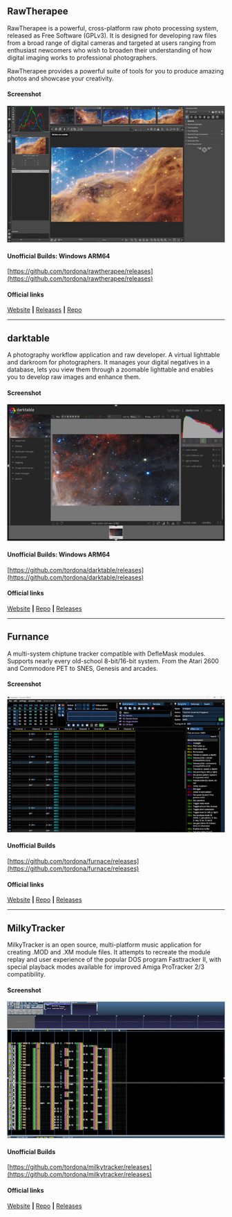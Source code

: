 ## RawTherapee
RawTherapee is a powerful, cross-platform raw photo processing system, released as Free Software (GPLv3). It is designed for developing raw files from a broad range of digital cameras and targeted at users ranging from enthusiast newcomers who wish to broaden their understanding of how digital imaging works to professional photographers.  

RawTherapee provides a powerful suite of tools for you to produce amazing photos and showcase your creativity.  

#### Screenshot
[![](/assets/images/screenshots/rawthreappe-thumb.png) ](https://raw.githubusercontent.com/tordona/tordona.github.io/main/assets/images/screenshots/rawthreapee.png)  

#### Unofficial Builds: Windows ARM64
[https://github.com/tordona/rawtherapee/releases](https://github.com/tordona/rawtherapee/releases)  

#### Official links
[Website](https://www.rawtherapee.com/) **|** [Releases](https://www.rawtherapee.com/downloads/) **|** [Repo](https://github.com/Beep6581/RawTherapee)  

---

## darktable
A photography workflow application and raw developer. A virtual lighttable and darkroom for photographers. It manages your digital negatives in a database, lets you view them through a zoomable lighttable and enables you to develop raw images and enhance them.

#### Screenshot
[![](/assets/images/screenshots/darktable-thumb.png) ](https://raw.githubusercontent.com/tordona/tordona.github.io/main/assets/images/screenshots/darktable.png)  

#### Unofficial Builds: Windows ARM64
[https://github.com/tordona/darktable/releases](https://github.com/tordona/darktable/releases)  

#### Official links
[Website](https://www.darktable.org/) **|** [Repo](https://github.com/darktable-org/darktable) **|** [Releases](https://www.darktable.org/install/)  

---

## Furnance
A multi-system chiptune tracker compatible with DefleMask modules. Supports nearly every old-school 8-bit/16-bit system. From the Atari 2600 and Commodore PET to SNES, Genesis and arcades.  

#### Screenshot
[![](/assets/images/screenshots/furnace-thumb.png) ](https://raw.githubusercontent.com/tordona/tordona.github.io/main/assets/images/screenshots/furnace.png)  
  
#### Unofficial Builds
[https://github.com/tordona/furnace/releases](https://github.com/tordona/furnace/releases)  

#### Official links
[Website](https://tildearrow.org/furnace) **|** [Repo](https://github.com/tildearrow/furnace) **|** [Releases](https://github.com/tildearrow/furnace/releases)  

---

## MilkyTracker
MilkyTracker is an open source, multi-platform music application for creating .MOD and .XM module files. It attempts to recreate the module replay and user experience of the popular DOS program Fasttracker II, with special playback modes available for improved Amiga ProTracker 2/3 compatibility.  

#### Screenshot
[![](/assets/images/screenshots/milkytracker-thumb.png)](https://raw.githubusercontent.com/tordona/tordona.github.io/main/assets/images/screenshots/milkytracker.png)  

#### Unofficial Builds
[https://github.com/tordona/milkytracker/releases](https://github.com/tordona/milkytracker/releases)  

#### Official links
[Website](https://milkytracker.org/) **|** [Repo](https://github.com/milkytracker/MilkyTracker) **|** [Releases](https://github.com/milkytracker/MilkyTracker)   
